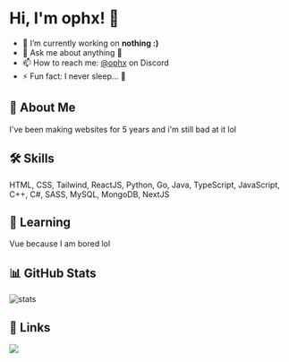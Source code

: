 # Hi, I'm ophx! 👋
- 🔭 I’m currently working on **nothing :)**
- 💬 Ask me about anything 🙂
- 📫 How to reach me: [@ophx](https://discordid.netlify.app/?id=459738097622712320) on Discord
- ⚡ Fun fact: I never sleep... 👀

## 🚀 About Me
I've been making websites for 5 years and i'm still bad at it lol

## 🛠 Skills
HTML, CSS, Tailwind, ReactJS, Python, Go, Java, TypeScript, JavaScript, C++, C#, SASS, MySQL, MongoDB, NextJS

## 🌱 Learning
Vue because I am bored lol

## 📊 GitHub Stats
![stats](https://github-readme-stats.vercel.app/api?username=ophx&show_icons=true&theme=transparent)

## 🔗 Links
[![](https://dcbadge.vercel.app/api/server/3DRqNct4vM)](https://discord.gg/3DRqNct4vM)
